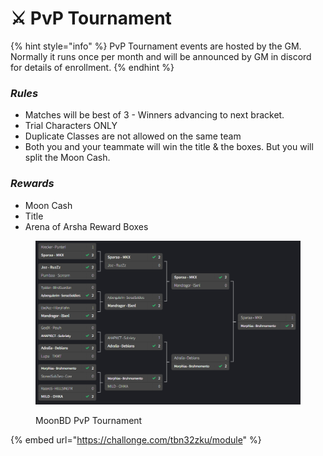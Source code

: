 # ⚔ PvP Tournament

{% hint style="info" %}
PvP Tournament events are hosted by the GM. Normally it runs once per month and will be announced by GM in discord for details of enrollment.
{% endhint %}

### _Rules_

* Matches will be best of 3 - Winners advancing to next bracket.
* Trial Characters ONLY
* Duplicate Classes are not allowed on the same team
* Both you and your teammate will win the title & the boxes. But you will split the Moon Cash.

### _Rewards_

* Moon Cash
* Title
* Arena of Arsha Reward Boxes

<figure><img src="../.gitbook/assets/unknown (3).png" alt=""><figcaption><p>MoonBD PvP Tournament</p></figcaption></figure>

{% embed url="https://challonge.com/tbn32zku/module" %}
